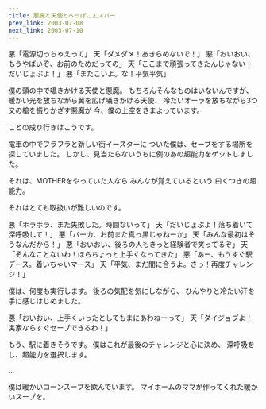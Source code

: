 ```yaml
---
title: 悪魔と天使とへっぽこエスパー
prev_link: 2003-07-08
next_link: 2003-07-10
---
```

悪「電源切っちゃえって」
天「ダメダメ！あきらめないで！」
悪「おいおい、もうやばいぞ、お前のためだっての」
天「ここまで頑張ってきたんじゃない！だいじょぶよ！」
悪「またこいよ。な！平気平気」

僕の頭の中で囁きかける天使と悪魔。
もちろんそんなものはいないんですが、
暖かい光を放ちながら翼を広げ囁きかける天使、
冷たいオーラを放ちながら3つ又の槍を振りかざす悪魔が
今、僕の上空をさまよっています。

ことの成り行きはこうです。

電車の中でフラフラと新しい街イースターに
ついた僕は、セーブをする場所を探していました。
しかし、見当たらないうちに例のあの超能力をゲットしました。

それは、MOTHERをやっていた人なら
みんなが覚えているという
曰くつきの超能力。

それはとても取扱いが難しいのです。

悪「ホラホラ、また失敗した。時間ないって」
天「だいじょぶよ！落ち着いて深呼吸して！」
悪「バーカ、お前また真っ黒じゃねーか」
天「みんな最初はそうなんだから！」
悪「おいおい、後ろの人もきっと経験者で笑ってるぞ」
天「そんなことないわ！ほらちょっと上手くなってきた」
悪「あー、もうすぐ駅デース。着いちゃいマース」
天「平気、まだ間に合うよ。さっ！再度チャレンジ！」

僕は、何度も実行します。
後ろの気配を気にしながら、
ひんやりと冷たい汗を手に感じはじめました。

悪「おいおい、上手くいったとしてもまにあわねーって」
天「ダイジョブよ！実家ならすぐセーブできるわ！」

もう、駅に着きそうです。
僕はこれが最後のチャレンジと心に決め、
深呼吸をし、超能力を選択します。

…












僕は暖かいコーンスープを飲んでいます。
マイホームのママが作ってくれた暖かいスープを。
